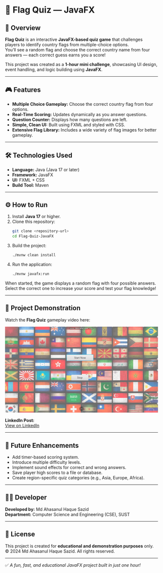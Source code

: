 # 🚩 Flag Quiz — JavaFX  

## 📘 Overview  
**Flag Quiz** is an interactive **JavaFX-based quiz game** that challenges players to identify country flags from multiple-choice options.  
You’ll see a random flag and choose the correct country name from four answers — each correct guess earns you a score!  

This project was created as a **1-hour mini challenge**, showcasing UI design, event handling, and logic building using **JavaFX**.  

---

## 🎮 Features  
- **Multiple Choice Gameplay:** Choose the correct country flag from four options.  
- **Real-Time Scoring:** Updates dynamically as you answer questions.  
- **Question Counter:** Displays how many questions are left.  
- **Simple, Clean UI:** Built using FXML and styled with CSS.  
- **Extensive Flag Library:** Includes a wide variety of flag images for better gameplay.  

---

## 🛠️ Technologies Used  
- **Language:** Java (Java 17 or later)  
- **Framework:** JavaFX  
- **UI:** FXML + CSS  
- **Build Tool:** Maven  

---

## ⚙️ How to Run  

1. Install **Java 17** or higher.  
2. Clone this repository:
   ```bash
   git clone <repository-url>
   cd Flag-Quiz-JavaFX
   ```
3. Build the project:
   ```bash
   ./mvnw clean install
   ```
4. Run the application:
   ```bash
   ./mvnw javafx:run
   ```

When started, the game displays a random flag with four possible answers. Select the correct one to increase your score and test your flag knowledge!

---

## 🎥 Project Demonstration  
Watch the **Flag Quiz** gameplay video here:  

[![Flag Quiz Demo](Intro.png)](https://www.youtube.com/watch?v=gv25Fwjs)

**LinkedIn Post:**  
[View on LinkedIn](https://www.linkedin.com/posts/sksazid_flag-quiz-1-hour-project-using-javafx-activity-7154130581872672768-I36r?utm_source=share&utm_medium=member_desktop)  

---

## 🚀 Future Enhancements  
- Add timer-based scoring system.  
- Introduce multiple difficulty levels.  
- Implement sound effects for correct and wrong answers.  
- Save player high scores to a file or database.  
- Create region-specific quiz categories (e.g., Asia, Europe, Africa).  

---

## 👨‍💻 Developer  
**Developed by:** Md Ahasanul Haque Sazid  
**Department:** Computer Science and Engineering (CSE), SUST  

---

## 📄 License  
This project is created for **educational and demonstration purposes** only.  
© 2024 Md Ahasanul Haque Sazid. All rights reserved.  

---

✅ *A fun, fast, and educational JavaFX project built in just one hour!*  
